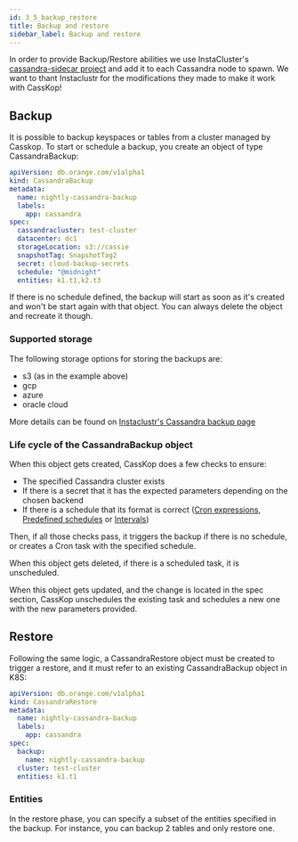 ```yaml
---
id: 3_5_backup_restore
title: Backup and restore
sidebar_label: Backup and restore
---
```


In order to provide Backup/Restore abilities we use InstaCluster's [cassandra-sidecar project](https://github.com/instaclustr/cassandra-sidecar) and add it to each Cassandra node to spawn. We want to thant Instaclustr for the modifications they made to make it work with CassKop!

## Backup

It is possible to backup keyspaces or tables from a cluster managed by Casskop. To start or schedule a backup, you 
create an object of type CassandraBackup:

```yaml
apiVersion: db.orange.com/v1alpha1
kind: CassandraBackup
metadata:
  name: nightly-cassandra-backup
  labels:
    app: cassandra
spec:
  cassandracluster: test-cluster
  datacenter: dc1
  storageLocation: s3://cassie
  snapshotTag: SnapshotTag2
  secret: cloud-backup-secrets
  schedule: "@midnight"
  entities: k1.t1,k2.t3
```

If there is no schedule defined, the backup will start as soon as it's created and won't be start again with that object.
You can always delete the object and recreate it though.

### Supported storage

The following storage options for storing the backups are:

- s3 (as in the example above)
- gcp
- azure
- oracle cloud

More details can be found on [Instaclustr's Cassandra backup page](https://github.com/instaclustr/cassandra-backup)

### Life cycle of the CassandraBackup object

When this object gets created, CassKop does a few checks to ensure:

- The specified Cassandra cluster exists
- If there is a secret that it has the expected parameters depending on the chosen backend
- If there is a schedule that its format is correct ([Cron expressions](https://godoc.org/gopkg.in/robfig/cron.v3#hdr-CRON_Expression_Format),
[Predefined schedules](https://godoc.org/gopkg.in/robfig/cron.v3#hdr-Predefined_schedules) or [Intervals](https://godoc.org/gopkg.in/robfig/cron.v3#hdr-Intervals))

Then, if all those checks pass, it triggers the backup if there is no schedule, or creates a Cron task with the specified schedule.

When this object gets deleted, if there is a scheduled task, it is unscheduled.

When this object gets updated, and the change is located in the spec section, CassKop unschedules the existing task and schedules a new one with the new parameters provided.

## Restore

Following the same logic, a CassandraRestore object must be created to trigger a restore, and it must refer to an
existing CassandraBackup object in K8S:

```yaml
apiVersion: db.orange.com/v1alpha1
kind: CassandraRestore
metadata:
  name: nightly-cassandra-backup
  labels:
    app: cassandra
spec:
  backup:
    name: nightly-cassandra-backup
  cluster: test-cluster
  entities: k1.t1
```

### Entities

In the restore phase, you can specify a subset of the entities specified in the backup. For instance, you can backup 2
tables and only restore one.
